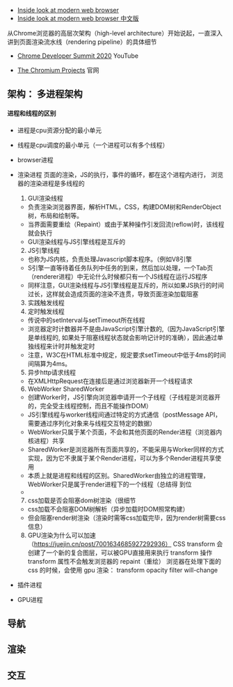 
- [Inside look at modern web browser](https://developers.google.com/web/updates/2018/09/inside-browser-part1)
- [Inside look at modern web browser 中文版](https://lisongfeng.cn/2019/06/05/understanding-modern-browsers.html)

从Chrome浏览器的高层次架构（high-level architecture）开始说起，一直深入讲到页面渲染流水线（rendering pipeline）的具体细节

- [Chrome Developer Summit 2020](https://www.youtube.com/playlist?list=PLNYkxOF6rcIDzLmWaDwfHVZJl1Q5RFgOR)
YouTube


- [The Chromium Projects](https://www.chromium.org/developers/design-documents/plugin-architecture)
官网


## 架构： 多进程架构
 ####  进程和线程的区别
 - 进程是cpu资源分配的最小单元
 - 线程是cpu调度的最小单元（一个进程可以有多个线程）

- browser进程 
- 渲染进程
   页面的渲染，JS的执行，事件的循环，都在这个进程内进行， 浏览器的渲染进程是多线程的
  1. GUI渲染线程
    - 负责渲染浏览器界面，解析HTML，CSS，构建DOM树和RenderObject树，布局和绘制等。
    - 当界面需要重绘（Repaint）或由于某种操作引发回流(reflow)时，该线程就会执行
    - GUI渲染线程与JS引擎线程是互斥的
  2. JS引擎线程
    - 也称为JS内核，负责处理Javascript脚本程序。（例如V8引擎
    - S引擎一直等待着任务队列中任务的到来，然后加以处理，一个Tab页（renderer进程）中无论什么时候都只有一个JS线程在运行JS程序
    -  同样注意，GUI渲染线程与JS引擎线程是互斥的，所以如果JS执行的时间过长，这样就会造成页面的渲染不连贯，导致页面渲染加载阻塞
  3. 实践触发线程
  4. 定时触发线程
    - 传说中的setInterval与setTimeout所在线程
    - 浏览器定时计数器并不是由JavaScript引擎计数的,（因为JavaScript引擎是单线程的, 如果处于阻塞线程状态就会影响记计时的准确），因此通过单独线程来计时并触发定时
    - 注意，W3C在HTML标准中规定，规定要求setTimeout中低于4ms的时间间隔算为4ms。
  5. 异步http请求线程
    - 在XMLHttpRequest在连接后是通过浏览器新开一个线程请求

  6. WebWorker SharedWorker
    - 创建Worker时，JS引擎向浏览器申请开一个子线程（子线程是浏览器开的，完全受主线程控制，而且不能操作DOM）
    - JS引擎线程与worker线程间通过特定的方式通信（postMessage API，需要通过序列化对象来与线程交互特定的数据）
    - WebWorker只属于某个页面，不会和其他页面的Render进程（浏览器内核进程）共享
    - SharedWorker是浏览器所有页面共享的，不能采用与Worker同样的方式实现，因为它不隶属于某个Render进程，可以为多个Render进程共享使用
    - 本质上就是进程和线程的区别。SharedWorker由独立的进程管理，WebWorker只是属于render进程下的一个线程（总结得 到位
  - 
  7. css加载是否会阻塞dom树渲染（很细节
    - css加载不会阻塞DOM树解析（异步加载时DOM照常构建）
    - 但会阻塞render树渲染（渲染时需等css加载完毕，因为render树需要css信息）
  
  8. GPU渲染为什么可以加速（https://juejin.cn/post/7001634685927292936）
    CSS transform 会创建了一个新的复合图层，可以被GPU直接用来执行 transform 操作 transform 属性不会触发浏览器的 repaint（重绘）
   浏览器在处理下面的 css 的时候，会使用 gpu 渲染：
    transform
    opacity
    filter
    will-change
   

- 插件进程
- GPU进程
## 导航

## 渲染
## 交互

